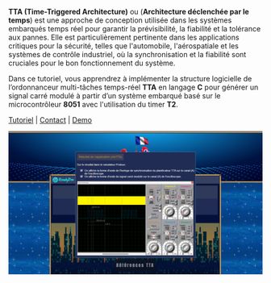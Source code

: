 **TTA (Time-Triggered Architecture)** ou (**Architecture déclenchée par le temps**) 
est une approche de conception utilisée dans les systèmes embarqués temps réel 
pour garantir la prévisibilité, la fiabilité et la tolérance aux pannes. 
Elle est particulièrement pertinente dans les applications critiques pour la sécurité, 
telles que l'automobile, l'aérospatiale et les systèmes de contrôle industriel, 
où la synchronisation et la fiabilité sont cruciales pour le bon fonctionnement du système.

Dans ce tutoriel, vous apprendrez à implémenter la structure logicielle de l’ordonnanceur 
multi-tâches temps-réel **TTA** en langage **C** pour générer un signal carré modulé 
à partir d’un système embarqué basé sur le microcontrôleur **8051** avec l'utilisation du timer **T2**.

[Tutoriel](https://readydev.ovh/home/tutoriels/embedsys/references-tta "Voir le tutoriel sur ReadyDEV") |
[Contact](https://www.linkedin.com/in/tia-gerard-kesse/ "Contactez-moi sur LinkedIn") |
[Demo](https://www.linkedin.com/posts/tia-gerard-kesse_c-r%C3%A9f%C3%A9rences-tta-time-triggered-architecture-activity-7358278488631484416-sPiF?utm_source=share&utm_medium=member_desktop&rcm=ACoAABOftRsB0Rh0MlSyRYweX14f_pNxyDgEm70 "Voir la demo sur LinkedIn")

[![demo.png](doc/demo.png "Voir la démo sur LinkedIn")](https://www.linkedin.com/posts/tia-gerard-kesse_c-r%C3%A9f%C3%A9rences-tta-time-triggered-architecture-activity-7358278488631484416-sPiF?utm_source=share&utm_medium=member_desktop&rcm=ACoAABOftRsB0Rh0MlSyRYweX14f_pNxyDgEm70)
